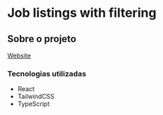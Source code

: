# Job listings with filtering

## Sobre o projeto
[Website](https://job-listings-with-web.vercel.app/) 

### Tecnologias utilizadas
* React
* TailwindCSS
* TypeScript
